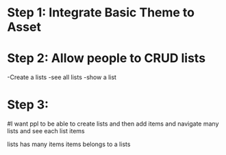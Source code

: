 # Step 1: Integrate Basic Theme to Asset
# Step 2: Allow people to CRUD lists
  -Create a lists
  -see all lists
  -show a list
# Step 3:

#I want ppl to be able to create lists and then add items and navigate many lists and see each list items

lists
  has many items
items
    belongs to a lists
